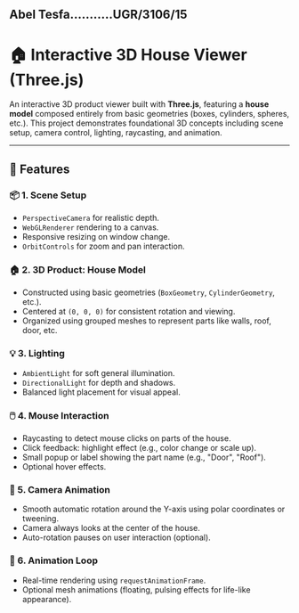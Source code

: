 ## Abel Tesfa...........UGR/3106/15
# 🏠 Interactive 3D House Viewer (Three.js)

An interactive 3D product viewer built with **Three.js**, featuring a **house model** composed entirely from basic geometries (boxes, cylinders, spheres, etc.). This project demonstrates foundational 3D concepts including scene setup, camera control, lighting, raycasting, and animation.

---

## 🚀 Features

### 📦 1. Scene Setup
- `PerspectiveCamera` for realistic depth.
- `WebGLRenderer` rendering to a canvas.
- Responsive resizing on window change.
- `OrbitControls` for zoom and pan interaction.

### 🏠 2. 3D Product: House Model
- Constructed using basic geometries (`BoxGeometry`, `CylinderGeometry`, etc.).
- Centered at `(0, 0, 0)` for consistent rotation and viewing.
- Organized using grouped meshes to represent parts like walls, roof, door, etc.

### 💡 3. Lighting
- `AmbientLight` for soft general illumination.
- `DirectionalLight` for depth and shadows.
- Balanced light placement for visual appeal.

### 🖱️ 4. Mouse Interaction
- Raycasting to detect mouse clicks on parts of the house.
- Click feedback: highlight effect (e.g., color change or scale up).
- Small popup or label showing the part name (e.g., "Door", "Roof").
- Optional hover effects.

### 🎥 5. Camera Animation
- Smooth automatic rotation around the Y-axis using polar coordinates or tweening.
- Camera always looks at the center of the house.
- Auto-rotation pauses on user interaction (optional).

### 🔁 6. Animation Loop
- Real-time rendering using `requestAnimationFrame`.
- Optional mesh animations (floating, pulsing effects for life-like appearance).


